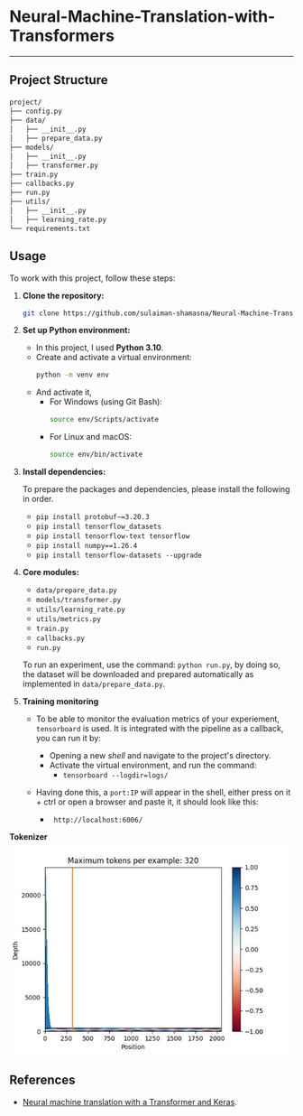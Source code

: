 # Neural-Machine-Translation-with-Transformers
---
## Project Structure
```
project/
├── config.py
├── data/
│   ├── __init__.py
│   ├── prepare_data.py
├── models/
│   ├── __init__.py
│   ├── transformer.py
├── train.py
├── callbacks.py
├── run.py
├── utils/
│   ├── __init__.py
│   ├── learning_rate.py
└── requirements.txt

```
## Usage

To work with this project, follow these steps:

1. **Clone the repository:**
    ```bash
    git clone https://github.com/sulaiman-shamasna/Neural-Machine-Translation-with-Transformers.git
    ```
    
2. **Set up Python environment:**
    - In this project, I used **Python 3.10**.
    - Create and activate a virtual environment:
        ```bash
        python -m venv env
        ```
    - And activate it, 
      - For Windows (using Git Bash):
        ```bash
        source env/Scripts/activate
        ```
      - For Linux and macOS:
        ```bash
        source env/bin/activate
        ```

3. **Install dependencies:**

    To prepare the packages and dependencies, please install the following in order.

    - ```pip install protobuf~=3.20.3```
    - ```pip install tensorflow_datasets```
    - ```pip install tensorflow-text tensorflow```
    - ```pip install numpy==1.26.4```   
    - ```pip install tensorflow-datasets --upgrade```

2. **Core modules:**
    - ```data/prepare_data.py```
    - ```models/transformer.py```
    - ```utils/learning_rate.py```
    - ```utils/metrics.py```
    - ```train.py```
    - ```callbacks.py```
    - ```run.py```
    
    To run an experiment, use the command: ```python run.py```, by doing so, the dataset will be downloaded and prepared automatically as implemented in ```data/prepare_data.py```.

3. **Training monitoring**

    - To be able to monitor the evaluation metrics of your experiement, ```tensorboard``` is used. It is integrated with the pipeline as a callback, you can run it by:

        - Opening a new *shell* and navigate to the project's directory.
        - Activate the virtual environment, and run the command:
            - ```tensorboard --logdir=logs/```
    - Having done this, a ```port:IP``` will appear in the shell, either press on it + ctrl or open a browser and paste it, it should look like this:
        - ``` http://localhost:6006/```

**Tokenizer**
![Tokenizer](https://github.com/sulaiman-shamasna/Neural-Machine-Translation-with-Transformers/blob/main/images/tokens.jpeg)

## References
- [Neural machine translation with a Transformer and Keras](https://www.tensorflow.org/text/tutorials/transformer).